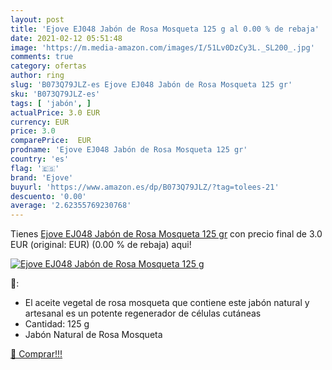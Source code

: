 ```yaml
---
layout: post
title: 'Ejove EJ048 Jabón de Rosa Mosqueta 125 g al 0.00 % de rebaja'
date: 2021-02-12 05:51:48
image: 'https://m.media-amazon.com/images/I/51Lv0DzCy3L._SL200_.jpg'
comments: true
category: ofertas
author: ring
slug: 'B073Q79JLZ-es Ejove EJ048 Jabón de Rosa Mosqueta 125 gr'
sku: 'B073Q79JLZ-es'
tags: [ 'jabón', ]
actualPrice: 3.0 EUR
currency: EUR
price: 3.0
comparePrice:  EUR
prodname: 'Ejove EJ048 Jabón de Rosa Mosqueta 125 gr'
country: 'es'
flag: '🇪🇸'
brand: 'Ejove'
buyurl: 'https://www.amazon.es/dp/B073Q79JLZ/?tag=tolees-21'
descuento: '0.00'
average: '2.62355769230768'
---
```


Tienes [Ejove EJ048 Jabón de Rosa Mosqueta 125 gr](https://www.amazon.es/dp/B073Q79JLZ/?tag=tolees-21) con precio final de  3.0 EUR (original:  EUR) (0.00 %  de rebaja) aqui!

[![Ejove EJ048 Jabón de Rosa Mosqueta 125 g](https://m.media-amazon.com/images/I/51Lv0DzCy3L._SL200_.jpg)](https://www.amazon.es/dp/B073Q79JLZ/?tag=tolees-21)

🔎:

- El aceite vegetal de rosa mosqueta que contiene este jabón natural y artesanal es un potente regenerador de células cutáneas
- Cantidad: 125 g
- Jabón Natural de Rosa Mosqueta

[🛒 Comprar!!!](https://www.amazon.es/dp/B073Q79JLZ/?tag=tolees-21)
